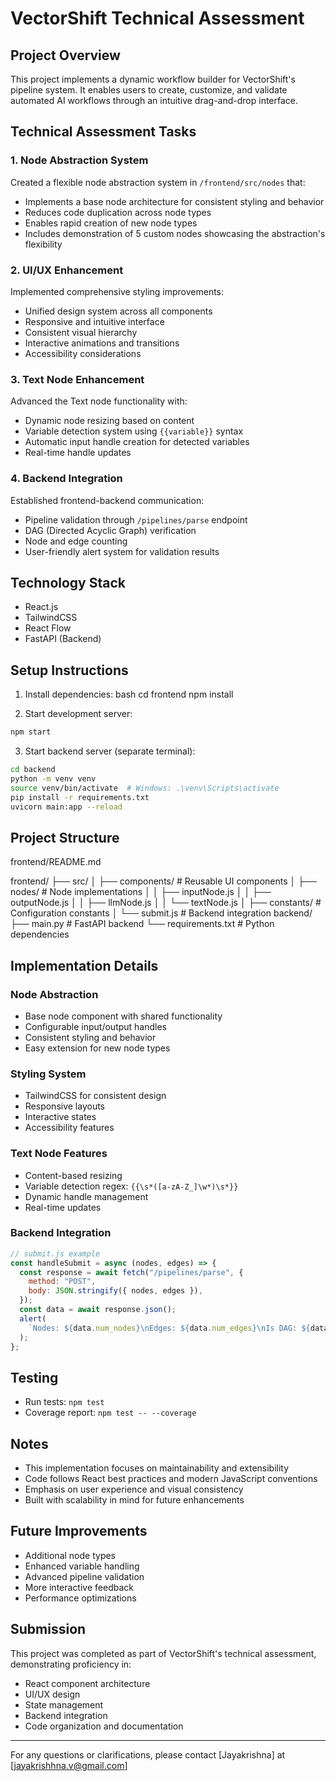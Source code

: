 # VectorShift Technical Assessment

## Project Overview

This project implements a dynamic workflow builder for VectorShift's pipeline system. It enables users to create, customize, and validate automated AI workflows through an intuitive drag-and-drop interface.

## Technical Assessment Tasks

### 1. Node Abstraction System

Created a flexible node abstraction system in `/frontend/src/nodes` that:

- Implements a base node architecture for consistent styling and behavior
- Reduces code duplication across node types
- Enables rapid creation of new node types
- Includes demonstration of 5 custom nodes showcasing the abstraction's flexibility

### 2. UI/UX Enhancement

Implemented comprehensive styling improvements:

- Unified design system across all components
- Responsive and intuitive interface
- Consistent visual hierarchy
- Interactive animations and transitions
- Accessibility considerations

### 3. Text Node Enhancement

Advanced the Text node functionality with:

- Dynamic node resizing based on content
- Variable detection system using `{{variable}}` syntax
- Automatic input handle creation for detected variables
- Real-time handle updates

### 4. Backend Integration

Established frontend-backend communication:

- Pipeline validation through `/pipelines/parse` endpoint
- DAG (Directed Acyclic Graph) verification
- Node and edge counting
- User-friendly alert system for validation results

## Technology Stack

- React.js
- TailwindCSS
- React Flow
- FastAPI (Backend)

## Setup Instructions

1. Install dependencies:
   bash
   cd frontend
   npm install

2. Start development server:

```bash
npm start
```

3. Start backend server (separate terminal):

```bash
cd backend
python -m venv venv
source venv/bin/activate  # Windows: .\venv\Scripts\activate
pip install -r requirements.txt
uvicorn main:app --reload
```

## Project Structure

frontend/README.md

frontend/
├── src/
│ ├── components/ # Reusable UI components
│ ├── nodes/ # Node implementations
│ │ ├── inputNode.js
│ │ ├── outputNode.js
│ │ ├── llmNode.js
│ │ └── textNode.js
│ ├── constants/ # Configuration constants
│ └── submit.js # Backend integration
backend/
├── main.py # FastAPI backend
└── requirements.txt # Python dependencies

## Implementation Details

### Node Abstraction

- Base node component with shared functionality
- Configurable input/output handles
- Consistent styling and behavior
- Easy extension for new node types

### Styling System

- TailwindCSS for consistent design
- Responsive layouts
- Interactive states
- Accessibility features

### Text Node Features

- Content-based resizing
- Variable detection regex: `{{\s*([a-zA-Z_]\w*)\s*}}`
- Dynamic handle management
- Real-time updates

### Backend Integration

```javascript
// submit.js example
const handleSubmit = async (nodes, edges) => {
  const response = await fetch("/pipelines/parse", {
    method: "POST",
    body: JSON.stringify({ nodes, edges }),
  });
  const data = await response.json();
  alert(
    `Nodes: ${data.num_nodes}\nEdges: ${data.num_edges}\nIs DAG: ${data.is_dag}`
  );
};
```

## Testing

- Run tests: `npm test`
- Coverage report: `npm test -- --coverage`

## Notes

- This implementation focuses on maintainability and extensibility
- Code follows React best practices and modern JavaScript conventions
- Emphasis on user experience and visual consistency
- Built with scalability in mind for future enhancements

## Future Improvements

- Additional node types
- Enhanced variable handling
- Advanced pipeline validation
- More interactive feedback
- Performance optimizations

## Submission

This project was completed as part of VectorShift's technical assessment, demonstrating proficiency in:

- React component architecture
- UI/UX design
- State management
- Backend integration
- Code organization and documentation

---

For any questions or clarifications, please contact [Jayakrishna] at [jayakrishhna.v@gmail.com]

